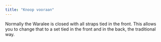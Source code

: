 ```yaml
---
title: "Knoop vooraan"
---
```


Normally the Waralee is closed with all straps tied in the front. This allows you to change that to a set tied in the front and in the back, the traditional way.